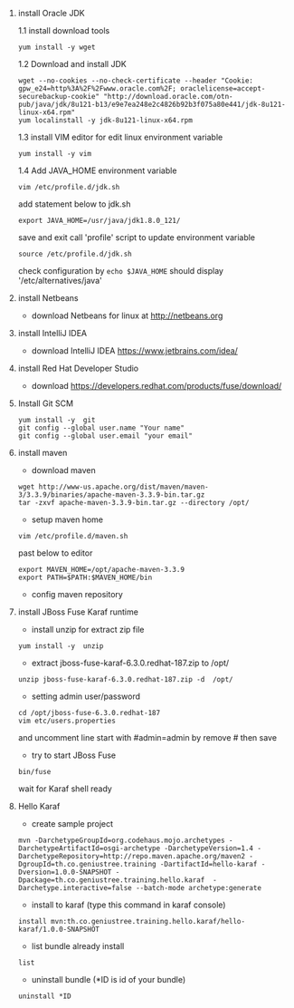 1. install Oracle JDK

    1.1 install download tools
    ```
    yum install -y wget
    ```
        
    1.2 Download and install JDK
    
    ```
    wget --no-cookies --no-check-certificate --header "Cookie: gpw_e24=http%3A%2F%2Fwww.oracle.com%2F; oraclelicense=accept-securebackup-cookie" "http://download.oracle.com/otn-pub/java/jdk/8u121-b13/e9e7ea248e2c4826b92b3f075a80e441/jdk-8u121-linux-x64.rpm"
    yum localinstall -y jdk-8u121-linux-x64.rpm
    ```
    1.3 install VIM editor for edit linux environment variable
    
    ```
    yum install -y vim
    ```
    1.4 Add JAVA_HOME environment variable
    ```
    vim /etc/profile.d/jdk.sh
    ```
    add statement below to jdk.sh
    ```
    export JAVA_HOME=/usr/java/jdk1.8.0_121/
    ```
    save and exit
    call 'profile' script to update environment variable
    ```
    source /etc/profile.d/jdk.sh
    ```
    check configuration by ```echo $JAVA_HOME``` should display '/etc/alternatives/java'
    
2. install Netbeans
    * download Netbeans for linux at http://netbeans.org
3. install IntelliJ IDEA
    * download IntelliJ IDEA https://www.jetbrains.com/idea/
4. install Red Hat Developer Studio
    * download https://developers.redhat.com/products/fuse/download/
5. Install Git SCM
   ```
   yum install -y  git
   git config --global user.name "Your name"
   git config --global user.email "your email"
   ```
6. install maven 
    * download maven 
    ```
    wget http://www-us.apache.org/dist/maven/maven-3/3.3.9/binaries/apache-maven-3.3.9-bin.tar.gz
    tar -zxvf apache-maven-3.3.9-bin.tar.gz --directory /opt/
    ```
    * setup maven home
    ```
    vim /etc/profile.d/maven.sh
    ```
    past below to editor
    ```
    export MAVEN_HOME=/opt/apache-maven-3.3.9
    export PATH=$PATH:$MAVEN_HOME/bin
    ```
    * config maven repository
7. install JBoss Fuse Karaf runtime
    * install unzip for extract zip file
    ```
    yum install -y  unzip
    ```
    * extract jboss-fuse-karaf-6.3.0.redhat-187.zip to  /opt/
    ```
    unzip jboss-fuse-karaf-6.3.0.redhat-187.zip -d  /opt/
    ```
    * setting admin user/password
    ```
    cd /opt/jboss-fuse-6.3.0.redhat-187
    vim etc/users.properties
    ```
    and uncomment line start with #admin=admin by remove # then save
    * try to start JBoss Fuse
    ```
    bin/fuse
    ```
    wait for Karaf shell ready
8.  Hello Karaf 
    * create sample project 
    ```
    mvn -DarchetypeGroupId=org.codehaus.mojo.archetypes -DarchetypeArtifactId=osgi-archetype -DarchetypeVersion=1.4 -DarchetypeRepository=http://repo.maven.apache.org/maven2 -DgroupId=th.co.geniustree.training -DartifactId=hello-karaf -Dversion=1.0.0-SNAPSHOT -Dpackage=th.co.geniustree.training.hello.karaf  -Darchetype.interactive=false --batch-mode archetype:generate
    ```
    * install to karaf (type this command in karaf console)
    ```
    install mvn:th.co.geniustree.training.hello.karaf/hello-karaf/1.0.0-SNAPSHOT
    ```
    * list bundle already install
    ```
    list
    ```
    * uninstall bundle (*ID is id of your bundle)
    ```
    uninstall *ID
    ```
